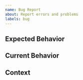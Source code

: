 ```yaml
---
name: Bug Report
about: Report errors and problems
labels: bug
---
```


## Expected Behavior
<!-- Write what you expected -->

## Current Behavior
<!-- Write current behavior -->

## Context